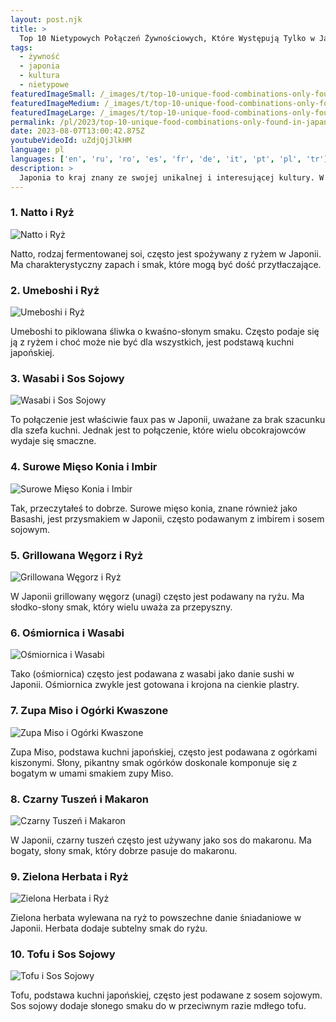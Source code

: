 ```yaml
---
layout: post.njk
title: >
  Top 10 Nietypowych Połączeń Żywnościowych, Które Występują Tylko w Japonii
tags:
  - żywność
  - japonia
  - kultura
  - nietypowe
featuredImageSmall: /_images/t/top-10-unique-food-combinations-only-found-in-japan-cover-pl-small.webp
featuredImageMedium: /_images/t/top-10-unique-food-combinations-only-found-in-japan-cover-pl-medium.webp
featuredImageLarge: /_images/t/top-10-unique-food-combinations-only-found-in-japan-cover-pl-large.webp
permalink: /pl/2023/top-10-unique-food-combinations-only-found-in-japan.html
date: 2023-08-07T13:00:42.875Z
youtubeVideoId: uZdjQjJlkHM
language: pl
languages: ['en', 'ru', 'ro', 'es', 'fr', 'de', 'it', 'pt', 'pl', 'tr']
description: >
  Japonia to kraj znany ze swojej unikalnej i interesującej kultury. W tym również znajduje się wiele nietypowych połączeń żywnościowych, które nigdy byś nie pomyślał, że mogą ze sobą współgrać, ale w jakiś sposób, robią to właśnie w Japonii. Zbadajmy top 10 nietypowych połączeń żywnościowych, które istnieją tylko w Japonii.
---
```


### 1. Natto i Ryż

![Natto i Ryż](/_images/8/884417bd55aeb3e8b670819c90ea00a0-medium.webp)

Natto, rodzaj fermentowanej soi, często jest spożywany z ryżem w Japonii. Ma charakterystyczny zapach i smak, które mogą być dość przytłaczające.

### 2. Umeboshi i Ryż

![Umeboshi i Ryż](/_images/f/fcefd970a7c2f4f6665480bbab778773-medium.webp)

Umeboshi to piklowana śliwka o kwaśno-słonym smaku. Często podaje się ją z ryżem i choć może nie być dla wszystkich, jest podstawą kuchni japońskiej.

### 3. Wasabi i Sos Sojowy

![Wasabi i Sos Sojowy](/_images/2/23767eda90f4bef13105ea5a02fa4fdf-medium.webp)

To połączenie jest właściwie faux pas w Japonii, uważane za brak szacunku dla szefa kuchni. Jednak jest to połączenie, które wielu obcokrajowców wydaje się smaczne.

### 4. Surowe Mięso Konia i Imbir

![Surowe Mięso Konia i Imbir](/_images/8/8587da8c450813a70d675c835204435c-medium.webp)

Tak, przeczytałeś to dobrze. Surowe mięso konia, znane również jako Basashi, jest przysmakiem w Japonii, często podawanym z imbirem i sosem sojowym.

### 5. Grillowana Węgorz i Ryż

![Grillowana Węgorz i Ryż](/_images/a/ae29e886d728ca4d9310346127def63d-medium.webp)

W Japonii grillowany węgorz (unagi) często jest podawany na ryżu. Ma słodko-słony smak, który wielu uważa za przepyszny.

### 6. Ośmiornica i Wasabi

![Ośmiornica i Wasabi](/_images/8/83e73afe9fa42771e190050295c2b69c-medium.webp)

Tako (ośmiornica) często jest podawana z wasabi jako danie sushi w Japonii. Ośmiornica zwykle jest gotowana i krojona na cienkie plastry.

### 7. Zupa Miso i Ogórki Kwaszone

![Zupa Miso i Ogórki Kwaszone](/_images/8/8c1d69ccaf7211591208aab0031809a0-medium.webp)

Zupa Miso, podstawa kuchni japońskiej, często jest podawana z ogórkami kiszonymi. Słony, pikantny smak ogórków doskonale komponuje się z bogatym w umami smakiem zupy Miso.

### 8. Czarny Tuszeń i Makaron

![Czarny Tuszeń i Makaron](/_images/0/0e132e9e659ea224f6c82c5ccd8b4f88-medium.webp)

W Japonii, czarny tuszeń często jest używany jako sos do makaronu. Ma bogaty, słony smak, który dobrze pasuje do makaronu.

### 9. Zielona Herbata i Ryż

![Zielona Herbata i Ryż](/_images/5/5039b28e948cdab3dd1cf719b764335c-medium.webp)

Zielona herbata wylewana na ryż to powszechne danie śniadaniowe w Japonii. Herbata dodaje subtelny smak do ryżu.

### 10. Tofu i Sos Sojowy

![Tofu i Sos Sojowy](/_images/f/f84c39c7d4882a3cc61d88ae9338781e-medium.webp)

Tofu, podstawa kuchni japońskiej, często jest podawane z sosem sojowym. Sos sojowy dodaje słonego smaku do w przeciwnym razie mdłego tofu.

